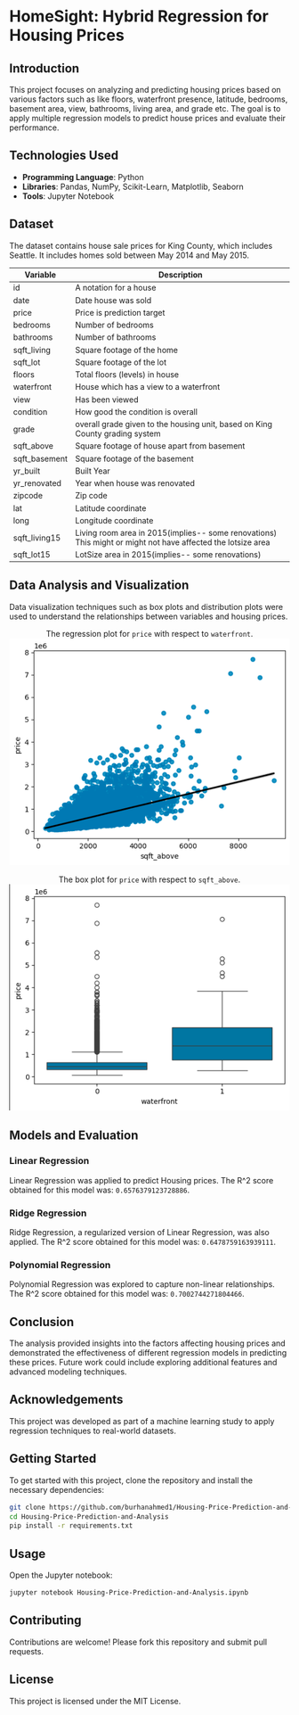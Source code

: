 # HomeSight: Hybrid Regression for Housing Prices

## Introduction

This project focuses on analyzing and predicting housing prices based on various factors such as like floors, waterfront presence, latitude, bedrooms, basement area, view, bathrooms, living area, and grade etc. The goal is to apply multiple regression models to predict house prices and evaluate their performance.

## Technologies Used
- **Programming Language**: Python
- **Libraries**: Pandas, NumPy, Scikit-Learn, Matplotlib, Seaborn
- **Tools**: Jupyter Notebook

## Dataset

The dataset contains house sale prices for King County, which includes Seattle. It includes homes sold between May 2014 and May 2015.


| Variable      | Description                                                                                                 |
| ------------- | ----------------------------------------------------------------------------------------------------------- |
| id            | A notation for a house                                                                                      |
| date          | Date house was sold                                                                                         |
| price         | Price is prediction target                                                                                  |
| bedrooms      | Number of bedrooms                                                                                          |
| bathrooms     | Number of bathrooms                                                                                         |
| sqft_living   | Square footage of the home                                                                                  |
| sqft_lot      | Square footage of the lot                                                                                   |
| floors        | Total floors (levels) in house                                                                              |
| waterfront    | House which has a view to a waterfront                                                                      |
| view          | Has been viewed                                                                                             |
| condition     | How good the condition is overall                                                                           |
| grade         | overall grade given to the housing unit, based on King County grading system                                |
| sqft_above    | Square footage of house apart from basement                                                                 |
| sqft_basement | Square footage of the basement                                                                              |
| yr_built      | Built Year                                                                                                  |
| yr_renovated  | Year when house was renovated                                                                               |
| zipcode       | Zip code                                                                                                    |
| lat           | Latitude coordinate                                                                                         |
| long          | Longitude coordinate                                                                                        |
| sqft_living15 | Living room area in 2015(implies-- some renovations) This might or might not have affected the lotsize area |
| sqft_lot15    | LotSize area in 2015(implies-- some renovations)                                                            |

## Data Analysis and Visualization

Data visualization techniques such as box plots and distribution plots were used to understand the relationships between variables and housing prices.

<div align="center">
  
  The regression plot for `price` with respect to `waterfront`.
  <img src="sc/reg_plot.png" alt="Regression Plot" width="700"/>
  
 The box plot for `price` with respect to `sqft_above`.
  <img src="sc/box_plot.png" alt="Box Plot" width="700"/>
</div>


## Models and Evaluation

### Linear Regression

Linear Regression was applied to predict Housing prices. The R^2 score obtained for this model was: `0.6576379123728886`.

### Ridge Regression

Ridge Regression, a regularized version of Linear Regression, was also applied. The R^2 score obtained for this model was: `0.6478759163939111`.

### Polynomial Regression

Polynomial Regression was explored to capture non-linear relationships. The R^2 score obtained for this model was: `0.7002744271804466`.

## Conclusion

The analysis provided insights into the factors affecting housing prices and demonstrated the effectiveness of different regression models in predicting these prices. Future work could include exploring additional features and advanced modeling techniques.

## Acknowledgements

This project was developed as part of a machine learning study to apply regression techniques to real-world datasets.

## Getting Started
To get started with this project, clone the repository and install the necessary dependencies:
```bash
git clone https://github.com/burhanahmed1/Housing-Price-Prediction-and-Analysis.git
cd Housing-Price-Prediction-and-Analysis
pip install -r requirements.txt
```

## Usage
Open the Jupyter notebook:
```bash
jupyter notebook Housing-Price-Prediction-and-Analysis.ipynb
```

## Contributing
Contributions are welcome! Please fork this repository and submit pull requests.

## License
This project is licensed under the MIT License.
